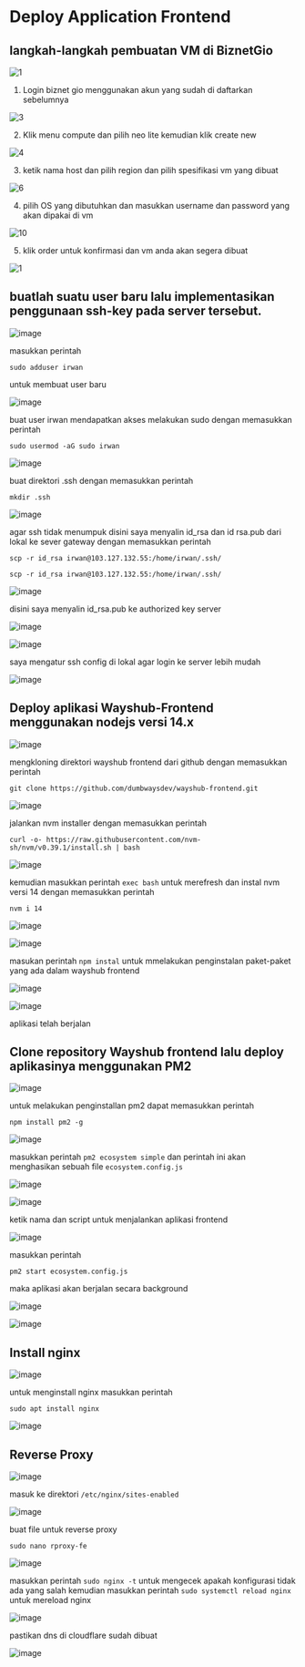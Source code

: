 # Deploy Application Frontend

## langkah-langkah pembuatan VM di BiznetGio

![1](https://github.com/irwanpanai/devops19-dumbways-irwanpanai/assets/89429810/67812348-081b-4151-b8c3-ebe85f14073a)

1. Login biznet gio menggunakan akun yang sudah di daftarkan sebelumnya

![3](https://github.com/irwanpanai/devops19-dumbways-irwanpanai/assets/89429810/7f8450b5-6060-4986-9d1c-8db5e54a6800)

2. Klik menu compute dan pilih neo lite kemudian klik create new

![4](https://github.com/irwanpanai/devops19-dumbways-irwanpanai/assets/89429810/d0269dd6-7487-41f3-81cb-aa20cca54637)

3. ketik nama host dan pilih region dan pilih spesifikasi vm yang dibuat

![6](https://github.com/irwanpanai/devops19-dumbways-irwanpanai/assets/89429810/897d57c0-4c89-4f18-8e5d-157d43892cfc)

4. pilih OS yang dibutuhkan dan masukkan username dan password yang akan dipakai di vm

![10](https://github.com/irwanpanai/devops19-dumbways-irwanpanai/assets/89429810/e7ccaf5c-9f0c-4921-9487-b5e76c07663e)

5. klik order untuk konfirmasi dan vm anda akan segera dibuat

![1](https://github.com/irwanpanai/devops19-dumbways-irwanpanai/assets/89429810/5a8aac88-ec83-4d8b-b866-45e153629398)


## buatlah suatu user baru lalu implementasikan penggunaan ssh-key pada server tersebut.

![image](https://github.com/irwanpanai/devops19-dumbways-irwanpanai/assets/89429810/7d6db31f-010c-4027-9783-e2588a4ec5b1)

masukkan perintah
```
sudo adduser irwan
```
untuk membuat user baru

![image](https://github.com/irwanpanai/devops19-dumbways-irwanpanai/assets/89429810/3f445a6a-8e7d-4300-8ec5-43eff754dc29)

buat user irwan mendapatkan akses melakukan sudo dengan memasukkan perintah
```
sudo usermod -aG sudo irwan
```

![image](https://github.com/irwanpanai/devops19-dumbways-irwanpanai/assets/89429810/9440ef9d-906e-42f3-8dd0-66ddca8bd76f)

buat direktori .ssh dengan memasukkan perintah
```
mkdir .ssh
```

![image](https://github.com/irwanpanai/devops19-dumbways-irwanpanai/assets/89429810/aad08689-3791-4d80-a756-74e2514bf6e8)

agar ssh tidak menumpuk disini saya menyalin id_rsa dan id rsa.pub dari lokal ke sever gateway dengan memasukkan perintah

```
scp -r id_rsa irwan@103.127.132.55:/home/irwan/.ssh/
```
```
scp -r id_rsa irwan@103.127.132.55:/home/irwan/.ssh/
```
![image](https://github.com/irwanpanai/devops19-dumbways-irwanpanai/assets/89429810/c08e7a38-ae8d-413e-a151-4543a5804d3b)

disini saya menyalin id_rsa.pub ke authorized key server

![image](https://github.com/irwanpanai/devops19-dumbways-irwanpanai/assets/89429810/e6d10af6-865c-45ea-a2fe-10ae4b9aa486)

![image](https://github.com/irwanpanai/devops19-dumbways-irwanpanai/assets/89429810/178d9dd7-74de-482c-a6fb-4930f4216beb)

saya mengatur ssh config di lokal agar login ke server lebih mudah

![image](https://github.com/irwanpanai/devops19-dumbways-irwanpanai/assets/89429810/9ea9909b-0fe7-4058-b54e-5a7a8b7cd0c1)

## Deploy aplikasi Wayshub-Frontend menggunakan nodejs versi 14.x

![image](https://github.com/irwanpanai/devops19-dumbways-irwanpanai/assets/89429810/6eb97334-1ec5-49d9-9616-c446ee06891d)

mengkloning direktori wayshub frontend dari github dengan memasukkan perintah
```
git clone https://github.com/dumbwaysdev/wayshub-frontend.git
```

![image](https://github.com/irwanpanai/devops19-dumbways-irwanpanai/assets/89429810/d949fdb2-ee3f-49d0-a8ee-035d67c64b09)

jalankan nvm installer dengan memasukkan perintah
```
curl -o- https://raw.githubusercontent.com/nvm-sh/nvm/v0.39.1/install.sh | bash
```


![image](https://github.com/irwanpanai/devops19-dumbways-irwanpanai/assets/89429810/33bf50bd-4668-4317-8653-5306586d4344)

kemudian masukkan perintah ```exec bash``` untuk merefresh dan instal nvm versi 14 dengan memasukkan perintah
```
nvm i 14
```

![image](https://github.com/irwanpanai/devops19-dumbways-irwanpanai/assets/89429810/21f9bfbd-d4ae-4645-9ad3-b45be2102b6d)

![image](https://github.com/irwanpanai/devops19-dumbways-irwanpanai/assets/89429810/dae8a68f-85e3-4e75-af9a-a477200404d0)

masukan perintah ```npm instal``` untuk mmelakukan penginstalan paket-paket yang ada dalam wayshub frontend

![image](https://github.com/irwanpanai/devops19-dumbways-irwanpanai/assets/89429810/5354924e-15b8-43bd-8075-eb23bfd8aa45)

![image](https://github.com/irwanpanai/devops19-dumbways-irwanpanai/assets/89429810/e2f3eccf-74f4-40f2-bf5c-b5d74d054cc8)

aplikasi telah berjalan

## Clone repository Wayshub frontend lalu deploy aplikasinya menggunakan PM2

![image](https://github.com/irwanpanai/devops19-dumbways-irwanpanai/assets/89429810/249ceb0a-0db7-484d-978b-5f9be27e179f)

untuk melakukan penginstallan pm2 dapat memasukkan perintah
```
npm install pm2 -g
```

![image](https://github.com/irwanpanai/devops19-dumbways-irwanpanai/assets/89429810/8266b446-f3db-40f9-8fb5-2db7a3b6a55b)

masukkan perintah ```pm2 ecosystem simple``` dan perintah ini akan menghasikan sebuah file ```ecosystem.config.js```

![image](https://github.com/irwanpanai/devops19-dumbways-irwanpanai/assets/89429810/c28d72a7-97d3-4dc7-aec7-7721f3ae2867)

![image](https://github.com/irwanpanai/devops19-dumbways-irwanpanai/assets/89429810/353613ac-84ba-45be-a620-94f9e5f226ee)

ketik nama dan script untuk menjalankan aplikasi frontend

![image](https://github.com/irwanpanai/devops19-dumbways-irwanpanai/assets/89429810/84202d1d-dae1-48bc-ba97-1bcfc62b92d7)

masukkan perintah
```
pm2 start ecosystem.config.js
```

maka aplikasi akan berjalan secara background

![image](https://github.com/irwanpanai/devops19-dumbways-irwanpanai/assets/89429810/23620004-41f6-488f-828d-8afd2174da63)

![image](https://github.com/irwanpanai/devops19-dumbways-irwanpanai/assets/89429810/d5762255-9af7-4ef3-9654-6c9a693266a7)

## Install nginx

![image](https://github.com/irwanpanai/devops19-dumbways-irwanpanai/assets/89429810/f4beed7f-dfd4-4dc3-b061-6651576d3dad)

untuk menginstall nginx masukkan perintah
```
sudo apt install nginx
```

![image](https://github.com/irwanpanai/devops19-dumbways-irwanpanai/assets/89429810/123fea83-7dfe-47c4-9dd9-10ad286e147e)

## Reverse Proxy

![image](https://github.com/irwanpanai/devops19-dumbways-irwanpanai/assets/89429810/f32cb0e7-a6a1-4b0e-9b1c-0c09831c5f2f)

masuk ke direktori ```/etc/nginx/sites-enabled```

![image](https://github.com/irwanpanai/devops19-dumbways-irwanpanai/assets/89429810/06451d4d-df50-48e9-a436-7da73da319ee)

buat file untuk reverse proxy
```
sudo nano rproxy-fe
```

![image](https://github.com/irwanpanai/devops19-dumbways-irwanpanai/assets/89429810/31d9b6bf-53fe-4a1c-9d60-7c471f39d731)

masukkan perintah ```sudo nginx -t``` untuk mengecek apakah konfigurasi tidak ada yang salah kemudian masukkan perintah ```sudo systemctl reload nginx``` untuk mereload nginx

![image](https://github.com/irwanpanai/devops19-dumbways-irwanpanai/assets/89429810/6aebe8ba-7ebf-4430-8470-c79d6a32226d)

pastikan dns di cloudflare sudah dibuat

![image](https://github.com/irwanpanai/devops19-dumbways-irwanpanai/assets/89429810/096ea71f-8925-4d4c-85bc-9fa3dda15d1f)


